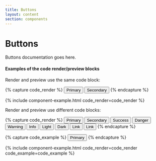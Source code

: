 ```yaml
---
title: Buttons
layout: content
section: components
---
```


# Buttons

Buttons documentation goes here.


#### Examples of the code render/preview blocks

Render and preview use the same code block:

{% capture code_render %}
<button type="button" class="btn btn-primary">Primary</button>
<button type="button" class="btn btn-secondary">Secondary</button>
{% endcapture %}

{% include component-example.html code_render=code_render %}

Render and preview use different code blocks:

{% capture code_render %}
<button type="button" class="btn btn-primary">Primary</button>
<button type="button" class="btn btn-secondary">Secondary</button>
<button type="button" class="btn btn-success">Success</button>
<button type="button" class="btn btn-danger">Danger</button>
<button type="button" class="btn btn-warning">Warning</button>
<button type="button" class="btn btn-info">Info</button>
<button type="button" class="btn btn-light">Light</button>
<button type="button" class="btn btn-dark">Dark</button>
<button type="button" class="btn btn-link">Link</button>
<button type="button" class="btn btn-link">Link</button>
{% endcapture %}

{% capture code_example %}
<button type="button" class="btn btn-primary">Primary</button>
{% endcapture %}

{% include component-example.html code_render=code_render code_example=code_example %}